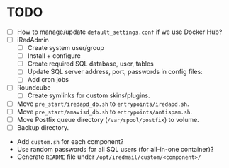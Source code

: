 # TODO

- [ ] How to manage/update `default_settings.conf` if we use Docker Hub?
- [ ] iRedAdmin
    - [ ] Create system user/group
    - [ ] Install + configure
    - [ ] Create required SQL database, user, tables
    - [ ] Update SQL server address, port, passwords in config files:
    - [ ] Add cron jobs

- [ ] Roundcube
    - [ ] Create symlinks for custom skins/plugins.

- [ ] Move `pre_start/iredapd_db.sh` to `entrypoints/iredapd.sh`.
- [ ] Move `pre_start/amavisd_db.sh` to `entrypoints/antispam.sh`.
- [ ] Move Postfix queue directory (`/var/spool/postfix`) to volume.
- [ ] Backup directory.

- Add `custom.sh` for each component?
- Use random passwords for all SQL users (for all-in-one container)?
- Generate `README` file under `/opt/iredmail/custom/<component>/`
